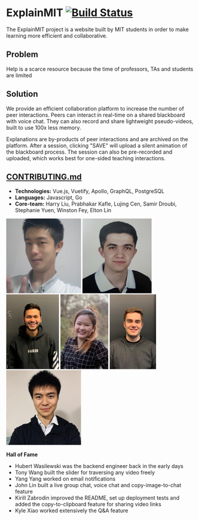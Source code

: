 # ExplainMIT [![Build Status](https://travis-ci.com/LingDingDong/feynman-mvp.svg?branch=master)](https://travis-ci.com/LingDingDong/feynman-mvp)

The ExplainMIT project is a website built by MIT students in order to make learning more efficient and collaborative. 

## Problem
Help is a scarce resource because the time of professors, TAs and students are limited

## Solution
We provide an efficient collaboration platform to increase the number of peer interactions. 
Peers can interact in real-time on a shared blackboard with voice chat. 
They can also record and share lightweight pseudo-videos, built to use 100x less memory.

Explanations are by-products of peer interactions and are archived on the platform. After a session, clicking "SAVE" will upload a silent animation of the blackboard process. The session can also be pre-recorded and uploaded, which works best for one-sided teaching interactions.

## [CONTRIBUTING.md](documentation/CONTRIBUTING.md)
- **Technologies:** Vue.js, Vuetify, Apollo, GraphQL, PostgreSQL
- **Languages:** Javascript, Go
- **Core-team:** Harry Liu, Prabhakar Kafle, Lujing Cen, Samir Droubi, Stephanie Yuen, Winston Fey, Elton Lin
<p float="left">
  <img src="documentation/Harry.jpg" alt="member photo" height="200/>
  <img src="documentation/Lujing.jpg" alt="member photo" height="200"/>
  <img src="documentation/Samir.png" alt="member photo" height="200"/>
  <img src="documentation/Prabhakar.jpg" alt="member photo" height="200"/>
  <img src="documentation/Stephanie.jpg" alt="member photo" height="200"/>
  <img src="documentation/Winston.jpg" alt="member photo" height="200"/>
  <img src="documentation/Elton.png" alt="member photo" height="200"/>
</p>

**Hall of Fame**
- Hubert Wasilewski was the backend engineer back in the early days 
- Tony Wang built the slider for traversing any video freely 
- Yang Yang worked on email notifications
- John Lin built a live group chat, voice chat and copy-image-to-chat feature
- Kirill Zabrodin improved the README, set up deployment tests and added the copy-to-clipboard feature for sharing video links
- Kyle Xiao worked extensively the Q&A feature

